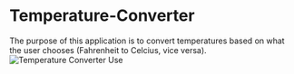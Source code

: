 # Temperature-Converter
The purpose of this application is to convert temperatures based on what the user chooses (Fahrenheit to Celcius, vice versa).
![Temperature Converter Use](link-to-image)
